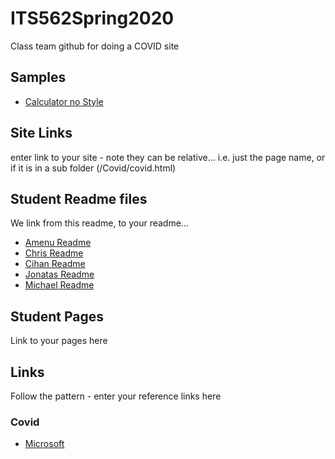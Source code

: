 # ITS562Spring2020
Class team github for doing a COVID site

## Samples
+ [Calculator no Style](/SamplesBasicHTML/calculator_nostyle.html)

## Site Links
enter link to your site - note they can be relative...
i.e. just the page name, or if it is in a sub folder 
(/Covid/covid.html)

## Student Readme files

We link from this readme, to your readme... 

+ [Amenu Readme](/Students/Amenu/Readme.md)
+ [Chris Readme](/Students/Chris/Readme.md)
+ [Cihan Readme](/Students/Cihan/Readme.md)
+ [Jonatas Readme](/Students/Jonatas/jonatas.md)
+ [Michael Readme](/Students/Michael/Readme.md)

## Student Pages

Link to your pages here

## Links

Follow the pattern - enter your reference links here
### Covid
 + [Microsoft](https://www.microsoft.com/en-us/research/project/academic/articles/microsoft-academic-resources-and-their-application-to-covid-19-research/)

